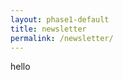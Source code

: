 ```yaml
---
layout: phase1-default
title: newsletter
permalink: /newsletter/
---
```

<div class="grid newsletter_page">
    <div class="frow centered">
        hello
    </div>
</div>

